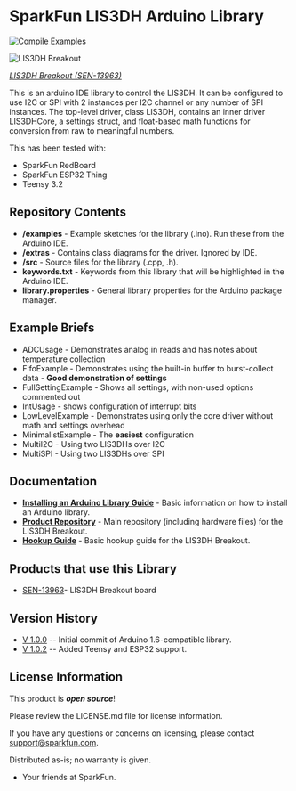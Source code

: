 SparkFun LIS3DH Arduino Library
========================================
[![Compile Examples](https://github.com/sparkfun/SparkFun_LIS3DH_Arduino_Library/workflows/Compile%20Examples/badge.svg)](https://github.com/sparkfun/SparkFun_LIS3DH_Arduino_Library/actions?workflow=Compile+Examples)

 ![LIS3DH Breakout](https://cdn.sparkfun.com//assets/parts/1/1/6/8/0/13963-02.jpg)

 [*LIS3DH Breakout (SEN-13963)*](https://www.sparkfun.com/products/13963)

This is an arduino IDE library to control the LIS3DH.  It can be configured to use I2C or SPI with 2 instances per I2C channel or any number of SPI instances.  The top-level driver, class LIS3DH, contains an inner driver LIS3DHCore, a settings struct, and float-based math functions for conversion from raw to meaningful numbers.

This has been tested with:

* SparkFun RedBoard
* SparkFun ESP32 Thing
* Teensy 3.2

Repository Contents
-------------------

* **/examples** - Example sketches for the library (.ino). Run these from the Arduino IDE. 
* **/extras** - Contains class diagrams for the driver.  Ignored by IDE.
* **/src** - Source files for the library (.cpp, .h).
* **keywords.txt** - Keywords from this library that will be highlighted in the Arduino IDE. 
* **library.properties** - General library properties for the Arduino package manager. 

Example Briefs
--------------

* ADCUsage - Demonstrates analog in reads and has notes about temperature collection
* FifoExample - Demonstrates using the built-in buffer to burst-collect data - **Good demonstration of settings**
* FullSettingExample - Shows all settings, with non-used options commented out
* IntUsage - shows configuration of interrupt bits
* LowLevelExample - Demonstrates using only the core driver without math and settings overhead
* MinimalistExample - The **easiest** configuration
* MultiI2C - Using two LIS3DHs over I2C
* MultiSPI - Using two LIS3DHs over SPI

Documentation
--------------

* **[Installing an Arduino Library Guide](https://learn.sparkfun.com/tutorials/installing-an-arduino-library)** - Basic information on how to install an Arduino library.
* **[Product Repository](https://github.com/sparkfun/LIS3DH_Breakout)** - Main repository (including hardware files) for the LIS3DH Breakout.
* **[Hookup Guide](https://learn.sparkfun.com/tutorials/lis3dh-hookup-guide)** - Basic hookup guide for the LIS3DH Breakout.

Products that use this Library 
---------------------------------

* [SEN-13963](https://www.sparkfun.com/)- LIS3DH Breakout board

Version History
---------------

* [V 1.0.0](https://github.com/sparkfun/SparkFun_LIS3DH_Arduino_Library/releases/tag/V_1.0.0) -- Initial commit of Arduino 1.6-compatible library.
* [V 1.0.2](https://github.com/sparkfun/SparkFun_LIS3DH_Arduino_Library/releases/tag/V_1.0.2) -- Added Teensy and ESP32 support.

License Information
-------------------

This product is _**open source**_! 

Please review the LICENSE.md file for license information. 

If you have any questions or concerns on licensing, please contact support@sparkfun.com.

Distributed as-is; no warranty is given.

- Your friends at SparkFun.

